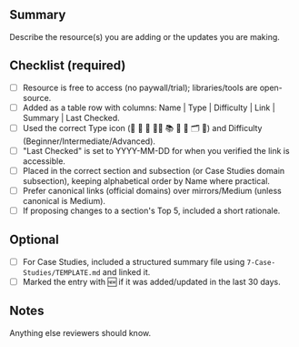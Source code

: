 ## Summary

Describe the resource(s) you are adding or the updates you are making.

## Checklist (required)

- [ ] Resource is free to access (no paywall/trial); libraries/tools are open-source.
- [ ] Added as a table row with columns: Name | Type | Difficulty | Link | Summary | Last Checked.
- [ ] Used the correct Type icon (📘 🎥 📝 🧑‍🏫 📚 📰 📄 🗂️ 🔧) and Difficulty (Beginner/Intermediate/Advanced).
- [ ] "Last Checked" is set to YYYY-MM-DD for when you verified the link is accessible.
- [ ] Placed in the correct section and subsection (or Case Studies domain subsection), keeping alphabetical order by Name where practical.
- [ ] Prefer canonical links (official domains) over mirrors/Medium (unless canonical is Medium).
- [ ] If proposing changes to a section's Top 5, included a short rationale.

## Optional

- [ ] For Case Studies, included a structured summary file using `7-Case-Studies/TEMPLATE.md` and linked it.
- [ ] Marked the entry with 🆕 if it was added/updated in the last 30 days.

## Notes

Anything else reviewers should know.
